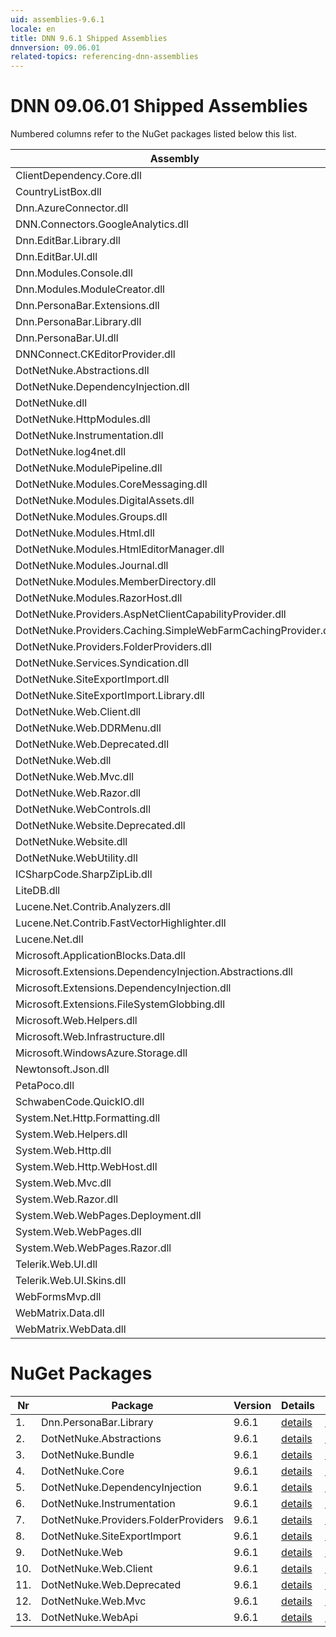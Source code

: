 ```yaml
---
uid: assemblies-9.6.1
locale: en
title: DNN 9.6.1 Shipped Assemblies
dnnversion: 09.06.01
related-topics: referencing-dnn-assemblies
---
```


# DNN 09.06.01 Shipped Assemblies

Numbered columns refer to the NuGet packages listed below this list.

|**Assembly**|**Version**|#1|#2|#3|#4|#5|#6|#7|#8|#9|#10|#11|#12|#13|
|---|---|---|---|---|---|---|---|---|---|---|---|---|---|---|
|ClientDependency.Core.dll|1.9.2.7| | | | | | | | | | | | | |
|CountryListBox.dll|9.6.1.0| | | | | | | | | | | | | |
|Dnn.AzureConnector.dll|9.6.1.0| | | | | | | | | | | | | |
|DNN.Connectors.GoogleAnalytics.dll|0.0.0.0| | | | | | | | | | | | | |
|Dnn.EditBar.Library.dll|9.6.1.0| | | | | | | | | | | | | |
|Dnn.EditBar.UI.dll|9.6.1.0| | | | | | | | | | | | | |
|Dnn.Modules.Console.dll|9.6.1.0| | | | | | | | | | | | | |
|Dnn.Modules.ModuleCreator.dll|9.6.1.0| | | | | | | | | | | | | |
|Dnn.PersonaBar.Extensions.dll|9.6.1.0| | | | | | | | | | | | | |
|Dnn.PersonaBar.Library.dll|9.6.1.0|1| | | | | | | | | | | | |
|Dnn.PersonaBar.UI.dll|9.6.1.0| | | | | | | | | | | | | |
|DNNConnect.CKEditorProvider.dll|1.0.8| | | | | | | | | | | | | |
|DotNetNuke.Abstractions.dll|9.6.1.0| |2| | | | | | | | | | | |
|DotNetNuke.DependencyInjection.dll|9.6.1.0|1| |3|4|5|6|7|8|9|10|11|12|13|
|DotNetNuke.dll|9.6.1.0|1| |3|4| |6|7|8|9|10|11|12|13|
|DotNetNuke.HttpModules.dll|9.6.1.0| | |3| | | | | | | | | | |
|DotNetNuke.Instrumentation.dll|9.6.1.0|1| |3| | |6| |8| | | | | |
|DotNetNuke.log4net.dll|3.0.1.0|1| |3| | |6| |8| | | | | |
|DotNetNuke.ModulePipeline.dll|9.6.1.0| | | | | | | | | | | | | |
|DotNetNuke.Modules.CoreMessaging.dll|9.6.1.0| | | | | | | | | | | | | |
|DotNetNuke.Modules.DigitalAssets.dll|9.6.1.0| | |3| | | | | | | | | | |
|DotNetNuke.Modules.Groups.dll|9.6.1.0| | | | | | | | | | | | | |
|DotNetNuke.Modules.Html.dll|9.6.1.0| | | | | | | | | | | | | |
|DotNetNuke.Modules.HtmlEditorManager.dll|9.6.1.0| | | | | | | | | | | | | |
|DotNetNuke.Modules.Journal.dll|9.6.1.0| | | | | | | | | | | | | |
|DotNetNuke.Modules.MemberDirectory.dll|9.6.1.0| | | | | | | | | | | | | |
|DotNetNuke.Modules.RazorHost.dll|9.6.1.0| | | | | | | | | | | | | |
|DotNetNuke.Providers.AspNetClientCapabilityProvider.dll|9.6.1.0| | | | | | | | | | | | | |
|DotNetNuke.Providers.Caching.SimpleWebFarmCachingProvider.dll|9.6.1.0| | | | | | | | | | | | | |
|DotNetNuke.Providers.FolderProviders.dll|9.6.1.0| | |3| | | |7| | | | | | |
|DotNetNuke.Services.Syndication.dll|9.6.1.0| | | | | | | | | | | | | |
|DotNetNuke.SiteExportImport.dll|9.6.1.0| | |3| | | | |8| | | | | |
|DotNetNuke.SiteExportImport.Library.dll|9.6.1.0| | |3| | | | |8| | | | | |
|DotNetNuke.Web.Client.dll|9.6.1.0| | |3| | | | | | |10| |12| |
|DotNetNuke.Web.DDRMenu.dll|9.6.1.0| | | | | | | | | | | | | |
|DotNetNuke.Web.Deprecated.dll|9.6.1.0| | |3| | | | | | | |11| | |
|DotNetNuke.Web.dll|9.6.1.0|1| |3| | | | |8|9| |11|12|13|
|DotNetNuke.Web.Mvc.dll|9.6.1.0| | |3| | | | | | | | |12| |
|DotNetNuke.Web.Razor.dll|9.6.1.0| | | | | | | | | | | | | |
|DotNetNuke.WebControls.dll|2.4.0.598| | |3| | | | | | | | | | |
|DotNetNuke.Website.Deprecated.dll|9.6.1.0| | | | | | | | | | | | | |
|DotNetNuke.Website.dll|9.6.1.0| | | | | | | | | | | | | |
|DotNetNuke.WebUtility.dll|4.2.1.783|1| |3| | | | |8|9| |11|12|13|
|ICSharpCode.SharpZipLib.dll|0.86.0.518| | | | | | | | | | | | | |
|LiteDB.dll|3.1.0.0| | | | | | | | | | | | | |
|Lucene.Net.Contrib.Analyzers.dll|3.0.3| | | | | | | | | | | | | |
|Lucene.Net.Contrib.FastVectorHighlighter.dll|3.0.3| | | | | | | | | | | | | |
|Lucene.Net.dll|3.0.3.0| | | | | | | | | | | | | |
|Microsoft.ApplicationBlocks.Data.dll|2.0.0.0|1| |3|4| |6|7|8|9|10|11|12|13|
|Microsoft.Extensions.DependencyInjection.Abstractions.dll|2.1.1.18157| | | | | | | | | | | | | |
|Microsoft.Extensions.DependencyInjection.dll|2.1.1.18157|1| |3|4|5|6|7|8|9|10|11|12|13|
|Microsoft.Extensions.FileSystemGlobbing.dll|3.100.119.61404| | | | | | | | | | | | | |
|Microsoft.Web.Helpers.dll|3.0.20129.0| | | | | | | | | | | | | |
|Microsoft.Web.Infrastructure.dll|1.0.20105.407| | |3| | | | | | | | |12| |
|Microsoft.WindowsAzure.Storage.dll|8.3.0.0| | | | | | | | | | | | | |
|Newtonsoft.Json.dll|10.0.3.21018| | |3| | | | | | | | |12|13|
|PetaPoco.dll|6.0.415.0| | | | | | | | | | | | | |
|SchwabenCode.QuickIO.dll|2.6.2.0| | | | | | | | | | | | | |
|System.Net.Http.Formatting.dll|5.2.30128.0| | |3| | | | | | | | |12|13|
|System.Web.Helpers.dll|3.0.20129.0| | |3| | | | | | | | |12| |
|System.Web.Http.dll|5.2.30128.0| | |3| | | | | | | | |12|13|
|System.Web.Http.WebHost.dll|5.2.30128.0| | | | | | | | | | | | | |
|System.Web.Mvc.dll|5.1.20821.0| | |3| | | | | | | | |12| |
|System.Web.Razor.dll|3.0.20129.0| | |3| | | | | | | | |12| |
|System.Web.WebPages.Deployment.dll|3.0.20129.0| | |3| | | | | | | | |12| |
|System.Web.WebPages.dll|3.0.20129.0| | |3| | | | | | | | |12| |
|System.Web.WebPages.Razor.dll|3.0.20129.0| | |3| | | | | | | | |12| |
|Telerik.Web.UI.dll|2013.2.717.40| | |3| | | | | | | |11| | |
|Telerik.Web.UI.Skins.dll|2013.2.717.40| | | | | | | | | | | | | |
|WebFormsMvp.dll|1.4.1.0| | | | | | | | | | | | | |
|WebMatrix.Data.dll|3.0.20129.0| | | | | | | | | | | | | |
|WebMatrix.WebData.dll|3.0.20129.0| | | | | | | | | | | | | |

# NuGet Packages

|**Nr**|**Package**|**Version**|Details|NuGet|
|---|---|---|---|---|
|1.|Dnn.PersonaBar.Library|9.6.1|[details](xref:nuget-Dnn.PersonaBar.Library-9.6.1)|[NuGet](https://www.nuget.org/packages/Dnn.PersonaBar.Library/9.6.1)|
|2.|DotNetNuke.Abstractions|9.6.1|[details](xref:nuget-DotNetNuke.Abstractions-9.6.1)|[NuGet](https://www.nuget.org/packages/DotNetNuke.Abstractions/9.6.1)|
|3.|DotNetNuke.Bundle|9.6.1|[details](xref:nuget-DotNetNuke.Bundle-9.6.1)|[NuGet](https://www.nuget.org/packages/DotNetNuke.Bundle/9.6.1)|
|4.|DotNetNuke.Core|9.6.1|[details](xref:nuget-DotNetNuke.Core-9.6.1)|[NuGet](https://www.nuget.org/packages/DotNetNuke.Core/9.6.1)|
|5.|DotNetNuke.DependencyInjection|9.6.1|[details](xref:nuget-DotNetNuke.DependencyInjection-9.6.1)|[NuGet](https://www.nuget.org/packages/DotNetNuke.DependencyInjection/9.6.1)|
|6.|DotNetNuke.Instrumentation|9.6.1|[details](xref:nuget-DotNetNuke.Instrumentation-9.6.1)|[NuGet](https://www.nuget.org/packages/DotNetNuke.Instrumentation/9.6.1)|
|7.|DotNetNuke.Providers.FolderProviders|9.6.1|[details](xref:nuget-DotNetNuke.Providers.FolderProviders-9.6.1)|[NuGet](https://www.nuget.org/packages/DotNetNuke.Providers.FolderProviders/9.6.1)|
|8.|DotNetNuke.SiteExportImport|9.6.1|[details](xref:nuget-DotNetNuke.SiteExportImport-9.6.1)|[NuGet](https://www.nuget.org/packages/DotNetNuke.SiteExportImport/9.6.1)|
|9.|DotNetNuke.Web|9.6.1|[details](xref:nuget-DotNetNuke.Web-9.6.1)|[NuGet](https://www.nuget.org/packages/DotNetNuke.Web/9.6.1)|
|10.|DotNetNuke.Web.Client|9.6.1|[details](xref:nuget-DotNetNuke.Web.Client-9.6.1)|[NuGet](https://www.nuget.org/packages/DotNetNuke.Web.Client/9.6.1)|
|11.|DotNetNuke.Web.Deprecated|9.6.1|[details](xref:nuget-DotNetNuke.Web.Deprecated-9.6.1)|[NuGet](https://www.nuget.org/packages/DotNetNuke.Web.Deprecated/9.6.1)|
|12.|DotNetNuke.Web.Mvc|9.6.1|[details](xref:nuget-DotNetNuke.Web.Mvc-9.6.1)|[NuGet](https://www.nuget.org/packages/DotNetNuke.Web.Mvc/9.6.1)|
|13.|DotNetNuke.WebApi|9.6.1|[details](xref:nuget-DotNetNuke.WebApi-9.6.1)|[NuGet](https://www.nuget.org/packages/DotNetNuke.WebApi/9.6.1)|


